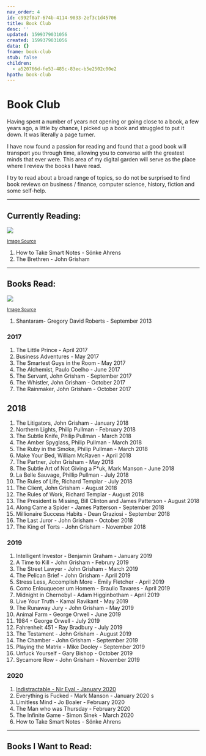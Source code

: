 ```yaml
---
nav_order: 4
id: c992f0a7-674b-4114-9033-2ef3c1d45706
title: Book Club
desc: ''
updated: 1599379031056
created: 1599379031056
data: {}
fname: book-club
stub: false
children:
  - a520766d-fe53-485c-83ec-b5e2502c00e2
hpath: book-club
---
```

# Book Club

Having spent a number of years not opening or going close to a book, a few years ago, a little by chance, I picked up a book and struggled to put it down. It was literally a page turner.

I have now found a passion for reading and found that a good book will transport you through time, allowing you to converse with the greatest minds that ever were. This area of my digital garden will serve as the place where I review the books I have read. 

I try to read about a broad range of topics, so do not be surprised to find book reviews on business / finance, computer science, history, fiction and some self-help. 

* * *

## Currently Reading:

<img style="max-width: 400px;" src="https://images.unsplash.com/photo-1527554677374-236d3bc88a34?ixlib=rb-1.2.1&ixid=eyJhcHBfaWQiOjEyMDd9&auto=format&fit=crop&w=1267&q=80"/>  

<sup><a href="https://unsplash.com/photos/NN3bYSPU2tQ" target="_blank">Image Source</a></sup>

1. How to Take Smart Notes - Sönke Ahrens
2. The Brethren - John Grisham

* * *

## Books Read:

<img style="max-width: 400px;" src="https://images.unsplash.com/photo-1524995997946-a1c2e315a42f?ixlib=rb-1.2.1&ixid=eyJhcHBfaWQiOjEyMDd9&auto=format&fit=crop&w=1350&q=80"/> 

<sup><a href="https://unsplash.com/photos/2JIvboGLeho" target="_blank">Image Source</a></sup>

1. Shantaram- Gregory David Roberts - September 2013

### 2017

1. The Little Prince - April 2017
2. Business Adventures - May 2017
3. The Smartest Guys in the Room -  May 2017
4. The Alchemist, Paulo Coelho -  June 2017
5. The Servant, John Grisham - September 2017
6. The Whistler, John Grisham - October 2017
7. The Rainmaker, John Grisham - October 2017

## 2018

1. The Litigators, John Grisham - January 2018
2. Northern Lights, Philip Pullman - February 2018
3. The Subtle Knife, Philip Pullman - March 2018
4. The Amber Spyglass, Philip Pullman - March 2018
5. The Ruby in the Smoke, Philip Pullman - March 2018
6. Make Your Bed, William McRaven - April 2018
7. The Partner, John Grisham - May 2018
8. The Subtle Art of Not Giving a F\*uk, Mark Manson - June 2018
9. La Belle Sauvage, Phillip Pullman - July 2018
10. The Rules of Life, Richard Templar - July 2018
11. The Client, John Grisham - August 2018
12. The Rules of Work, Richard Templar - August 2018
13. The President is Missing, Bill Clinton and James Patterson - August 2018
14. Along Came a Spider - James Patterson - September 2018
15. Millionaire Success Habits - Dean Graziosi - September 2018
16. The Last Juror - John Grisham - October 2018
17. The King of Torts - John Grisham - November 2018

### 2019

1. Intelligent Investor - Benjamin Graham - January 2019
2. A Time to Kill - John Grisham - Februry 2019
3. The Street Lawyer - John Grisham - March 2019
4. The Pelican Brief - John Grisham - April 2019
5. Stress Less, Accomplish More - Emily Fletcher - April 2019
6. Como Enlouquecer um Homem - Braulio Tavares - April 2019
7. Midnight in Chernobyl - Adam Higginbotham - April 2019
8. Live Your Truth - Kamal Ravikant - May 2019
9. The Runaway Jury - John Grisham - May 2019
10. Animal Farm - George Orwell - June 2019
11. 1984 - George Orwell - July 2019
12. Fahrenheit 451 - Ray Bradbury - July 2019
13. The Testament - John Grisham - August 2019
14. The Chamber - John Grisham - September 2019
15. Playing the Matrix - Mike Dooley - September 2019
16. Unfuck Yourself - Gary Bishop - October 2019 
17. Sycamore Row - John Grisham - November 2019

### 2020

1. [Indistractable - Nir Eyal - January 2020  ](a520766d-fe53-485c-83ec-b5e2502c00e2)
2. Everything is Fucked - Mark Manson - January 2020 s
3. Limitless Mind - Jo Boaler - February 2020 
4. The Man who was Thursday - February 2020
5. The Infinite Game - Simon Sinek - March 2020
6. How to Take Smart Notes - Sönke Ahrens

* * *

## Books I Want to Read:
